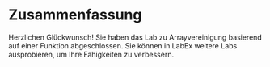 # Zusammenfassung

Herzlichen Glückwunsch! Sie haben das Lab zu Arrayvereinigung basierend auf einer Funktion abgeschlossen. Sie können in LabEx weitere Labs ausprobieren, um Ihre Fähigkeiten zu verbessern.
